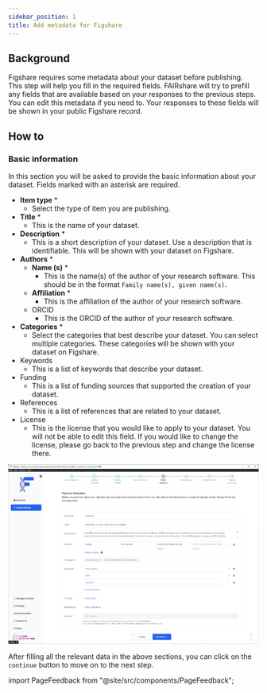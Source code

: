 ```yaml
---
sidebar_position: 1
title: Add metadata for Figshare
---
```


## Background

Figshare requires some metadata about your dataset before publishing. This step will help you fill in the required fields. FAIRshare will try to prefill any fields that are available based on your responses to the previous steps. You can edit this metadata if you need to. Your responses to these fields will be shown in your public Figshare record.

## How to

### Basic information

In this section you will be asked to provide the basic information about your dataset. Fields marked with an asterisk are required.

- **Item type** \*
  - Select the type of item you are publishing.
- **Title** \*
  - This is the name of your dataset.
- **Description** \*
  - This is a short description of your dataset. Use a description that is identifiable. This will be shown with your dataset on Figshare.
- **Authors** \*
  - **Name (s)** \*
    - This is the name(s) of the author of your research software. This should be in the format `Family name(s), given name(s)`.
  - **Affiliation** \*
    - This is the affiliation of the author of your research software.
  - ORCID
    - This is the ORCID of the author of your research software.
- **Categories** \*
  - Select the categories that best describe your dataset. You can select multiple categories. These categories will be shown with your dataset on Figshare.
- Keywords
  - This is a list of keywords that describe your dataset.
- Funding
  - This is a list of funding sources that supported the creation of your dataset.
- References
  - This is a list of references that are related to your dataset.
- License
  - This is the license that you would like to apply to your dataset. You will not be able to edit this field. If you would like to change the license, please go back to the previous step and change the license there.

![](./images/figshareMetadata.png)

After filling all the relevant data in the above sections, you can click on the `continue` button to move on to the next step.

import PageFeedback from "@site/src/components/PageFeedback";

<PageFeedback />
